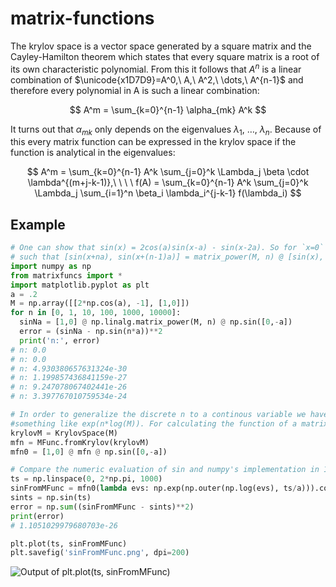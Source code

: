 # matrix-functions
The krylov space is a vector space generated by a square matrix and the Cayley-Hamilton theorem which states that every square matrix is a root of its own characteristic polynomial. From this it follows that $A^n$ is a linear combination of $\unicode{x1D7D9}=A^0,\ A,\ A^2,\ \dots,\ A^{n-1}$ and therefore every polynomial in A is such a linear combination:

$$
A^m = \sum_{k=0}^{n-1} \alpha_{mk} A^k
$$

It turns out that $\alpha_{mk}$ only depends on the eigenvalues $\lambda_1,\ \dots,\ \lambda_n$. Because of this every matrix function can be expressed in the krylov space if the function is analytical in the eigenvalues:

$$
A^m = \sum_{k=0}^{n-1} A^k \sum_{j=0}^k \Lambda_j  \beta \cdot \lambda^{(m+j-k-1)},\ \ \ \ 
f(A) = \sum_{k=0}^{n-1} A^k \sum_{j=0}^k \Lambda_j \sum_{i=1}^n \beta_i \lambda_i^{j-k-1} f(\lambda_i)
$$

## Example
```python
# One can show that sin(x) = 2cos(a)sin(x-a) - sin(x-2a). So for `x=0` and `a=.2` we can define a matrix `M`
# such that [sin(x+na), sin(x+(n-1)a)] = matrix_power(M, n) @ [sin(x), sin(x-a)]:
import numpy as np
from matrixfuncs import *
import matplotlib.pyplot as plt
a = .2
M = np.array([[2*np.cos(a), -1], [1,0]])
for n in [0, 1, 10, 100, 1000, 10000]:
  sinNa = [1,0] @ np.linalg.matrix_power(M, n) @ np.sin([0,-a])
  error = (sinNa - np.sin(n*a))**2
  print('n:', error)
# n: 0.0
# n: 0.0
# n: 4.930380657631324e-30
# n: 1.199857436841159e-27
# n: 9.247078067402441e-26
# n: 3.397767010759534e-24

# In order to generalize the discrete n to a continous variable we have to replace matrix_power(M, n) with
#something like exp(n*log(M)). For calculating the function of a matrix we can use MFunc.
krylovM = KrylovSpace(M)
mfn = MFunc.fromKrylov(krylovM)
mfn0 = [1,0] @ mfn @ np.sin([0,-a])

# Compare the numeric evaluation of sin and numpy's implementation in 1000 points between 0 and 2pi:
ts = np.linspace(0, 2*np.pi, 1000)
sinFromMFunc = mfn0(lambda evs: np.exp(np.outer(np.log(evs), ts/a))).coeffs
sints = np.sin(ts)
error = np.sum((sinFromMFunc - sints)**2)
print(error)
# 1.1051029979680703e-26

plt.plot(ts, sinFromMFunc)
plt.savefig('sinFromMFunc.png', dpi=200)
```
![Output of plt.plot(ts, sinFromMFunc)](https://raw.githubusercontent.com/nextdorf/matrix-functions/blob/main/sinFromMFunc.png?raw=true)


